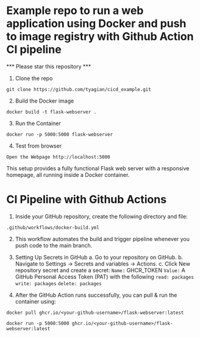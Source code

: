 # Example repo to run a web application using Docker and push to image registry with Github Action CI pipeline

*** Please star this repository ***

1. Clone the repo

```
git clone https://github.com/tyagian/cicd_example.git
```

2. Build the Docker image
```
docker build -t flask-webserver .
```

3. Run the Container
```
docker run -p 5000:5000 flask-webserver
```

4. Test from browser
```
Open the Webpage http://localhost:5000
```
This setup provides a fully functional Flask web server with a responsive homepage, all running inside a Docker container.

# CI Pipeline with Github Actions

1. Inside your GitHub repository, create the following directory and file:
```
.github/workflows/docker-build.yml
```

2. This workflow automates the build and trigger pipeline whenever you push code to the main branch.

3. Setting Up Secrets in GitHub
a. Go to your repository on GitHub.
b. Navigate to Settings → Secrets and variables → Actions.
c. Click New repository secret and create a secret:
`Name:` GHCR_TOKEN
`Value:` A GitHub Personal Access Token (PAT) with the following 
`read: packages` 
`write: packages` 
`delete: packages` 

4. After the GitHub Action runs successfully, you can pull & run the container using:
```
docker pull ghcr.io/<your-github-username>/flask-webserver:latest

docker run -p 5000:5000 ghcr.io/<your-github-username>/flask-webserver:latest
```